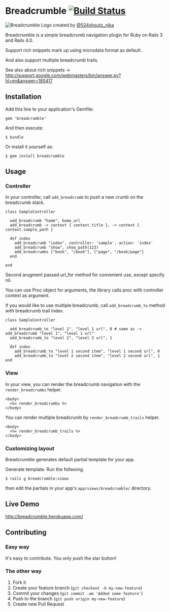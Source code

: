 # Breadcrumble [![Build Status](https://secure.travis-ci.org/ma2gedev/breadcrumble.png?branch=master)](http://travis-ci.org/ma2gedev/breadcrumble)

![Breadcrumble Logo](http://ma2gedev.github.io/breadcrumble/images/logo_s.png)
created by [@524shoutz_nika](https://twitter.com/524shoutz_nika)

Breadcrumble is a simple breadcrumb navigation plugin for Ruby on Rails 3 and Rails 4.0.

Support rich snippets mark up using microdata format as default.

And also support multiple breadcrumb trails.

See also about rich snippets -> <http://support.google.com/webmasters/bin/answer.py?hl=en&answer=185417>

## Installation

Add this line to your application's Gemfile:

    gem 'breadcrumble'

And then execute:

    $ bundle

Or install it yourself as:

    $ gem install breadcrumble

## Usage
### Controller
In your controller, call `add_breadcrumb` to push a new crumb on the breadcrumb stack.

    class SampleController
    
      add_breadcrumb "home", home_url
      add_breadcrumb -> context { context.title }, -> context { context.sample_path }
      
      def index
        add_breadcrumb "index", controller: 'sample', action: 'index'
        add_breadcrumb "show", show_path(123)
        add_breadcrumbs ["book", "/book"], ["page", "/book/page"]
      end
    
    end

Second arugment passed url_for method for convenient use, except specify nil.

You can use Proc object for arguments, the library calls proc with controller context as argument.

If you would like to use multiple breadcrumb, call `add_breadcrumb_to` method with breadcrumb trail index.

    class SampleController
    
      add_breadcrumb_to "level 1", "level 1 url", 0 # same as -> add_breadcrumb "level 1", "level 1 url"
      add_breadcrumb_to "level 2", "level 2 url", 1
    
      def index
        add_breadcrumb_to "level 1 second item", "level 1 second url", 0
        add_breadcrumb_to "level 2 second item", "level 2 second url", 1
    end

### View
In your view, you can render the breadcrumb navigation with the `render_breadcrumbs` helper.

    <body>
      <%= render_breadcrumbs %>
    </body>

You can render multiple breadcrumb by `render_breadcrumb_trails` helper.

    <body>
      <%= render_breadcrumb_trails %>
    </body>

### Customizing layout
Breadcrumble generates default partial template for your app.

Generate template. Run the follwoing.

    $ rails g breadcrumble:views

then edit the partials in your app's `app/views/breadcrumble/` directory.

## Live Demo
<http://breadcrumble.herokuapp.com/>

## Contributing

### Easy way
It's easy to contribute. You only push the star button!

### The other way

1. Fork it
2. Create your feature branch (`git checkout -b my-new-feature`)
3. Commit your changes (`git commit -am 'Added some feature'`)
4. Push to the branch (`git push origin my-new-feature`)
5. Create new Pull Request
